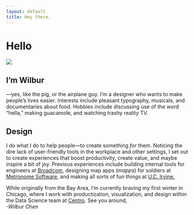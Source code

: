 ```yaml
---
layout: default
title: Hey there.
---
```


# Hello

<img src='/files/IMG_2154.png' data-action='zoom' />

## I’m Wilbur
—yes, like the pig, or the airplane guy. I’m a designer who wants to make people’s lives easier. Interests include pleasant typography, musicals, and documentaries about food. Hobbies include discussing use of the word “hella,” making guacamole, and watching trashy reality TV.

## Design
I do what I do to help people—to create something *for* them. Noticing the dire lack of user-friendly tools in the workplace and other settings, I set out to create experiences that boost productivity, create value, and maybe inspire a bit of joy. Previous experiences include building internal tools for engineers at [Broadcom][1], designing map apps (m*apps*)  for soldiers at [Metronome Software][2], and making all sorts of fun things at [U.C. Irvine.][3]

While originally from the Bay Area, I’m currently braving my first winter in Chicago, where I work with productization, visualization, and design within the Data Science team at [Centro][4].
See you around,<br><i>-Wilbur Chen</i>

[1]:	http:/broadcom.com
[2]:	http://metronome-software.com
[3]:	http://uci.edu
[4]:	http://centro.net